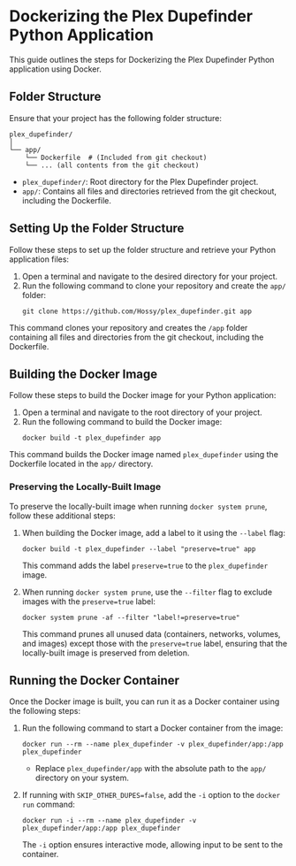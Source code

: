 # Dockerizing the Plex Dupefinder Python Application

This guide outlines the steps for Dockerizing the Plex Dupefinder Python application using Docker.

## Folder Structure

Ensure that your project has the following folder structure:

```
plex_dupefinder/
│
└── app/
    └── Dockerfile  # (Included from git checkout)
    └── ... (all contents from the git checkout)
```

- `plex_dupefinder/`: Root directory for the Plex Dupefinder project.
- `app/`: Contains all files and directories retrieved from the git checkout, including the Dockerfile.

## Setting Up the Folder Structure

Follow these steps to set up the folder structure and retrieve your Python application files:

1. Open a terminal and navigate to the desired directory for your project.
2. Run the following command to clone your repository and create the `app/` folder:
   ```
   git clone https://github.com/Hossy/plex_dupefinder.git app
   ```

This command clones your repository and creates the `/app` folder containing all files and directories from the git checkout, including the Dockerfile.

## Building the Docker Image

Follow these steps to build the Docker image for your Python application:

1. Open a terminal and navigate to the root directory of your project.
2. Run the following command to build the Docker image:
   ```
   docker build -t plex_dupefinder app
   ```

This command builds the Docker image named `plex_dupefinder` using the Dockerfile located in the `app/` directory.

### Preserving the Locally-Built Image

To preserve the locally-built image when running `docker system prune`, follow these additional steps:

1. When building the Docker image, add a label to it using the `--label` flag:
   ```
   docker build -t plex_dupefinder --label "preserve=true" app
   ```

   This command adds the label `preserve=true` to the `plex_dupefinder` image.

2. When running `docker system prune`, use the `--filter` flag to exclude images with the `preserve=true` label:
   ```
   docker system prune -af --filter "label!=preserve=true"
   ```

   This command prunes all unused data (containers, networks, volumes, and images) except those with the `preserve=true` label, ensuring that the locally-built image is preserved from deletion.

## Running the Docker Container

Once the Docker image is built, you can run it as a Docker container using the following steps:

1. Run the following command to start a Docker container from the image:
   ```
   docker run --rm --name plex_dupefinder -v plex_dupefinder/app:/app plex_dupefinder
   ```

   - Replace `plex_dupefinder/app` with the absolute path to the `app/` directory on your system.

2. If running with `SKIP_OTHER_DUPES=false`, add the `-i` option to the `docker run` command:
   ```
   docker run -i --rm --name plex_dupefinder -v plex_dupefinder/app:/app plex_dupefinder
   ```

   The `-i` option ensures interactive mode, allowing input to be sent to the container.
